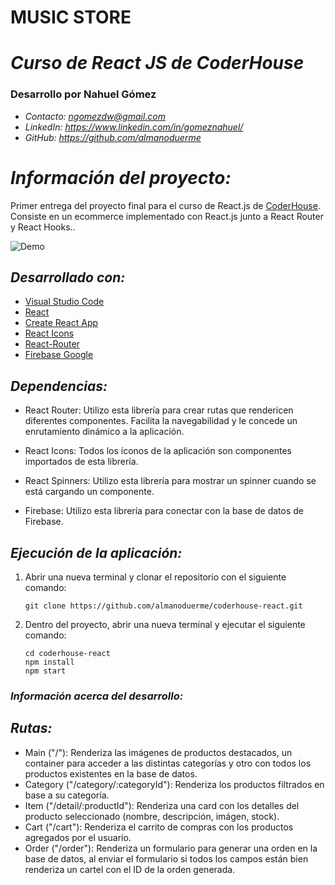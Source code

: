 # **MUSIC STORE**
# *Curso de React JS de CoderHouse*
### **Desarrollo por Nahuel Gómez**

- *Contacto: ngomezdw@gmail.com*
- *LinkedIn: https://www.linkedin.com/in/gomeznahuel/*
- *GitHub: https://github.com/almanoduerme*

# *Información del proyecto:*

Primer entrega del proyecto final para el curso de React.js de [CoderHouse](https://www.coderhouse.com).
Consiste en un ecommerce implementado con React.js junto a React Router y React Hooks..

![Demo](https://github.com/almanoduerme/coderhouse-react/blob/main/portrait.gif)

## *Desarrollado con:*

- [Visual Studio Code](https://code.visualstudio.com/)
- [React](https://reactjs.org/)
- [Create React App](https://create-react-app.dev/)
- [React Icons](https://react-icons.github.io/react-icons/)
- [React-Router](https://reactrouter.com/docs/en/v6/)
- [Firebase Google](https://firebase.google.com/?hl=es)

## *Dependencias:*

- React Router: Utilizo esta librería para crear rutas que rendericen diferentes componentes. Facilita la navegabilidad y le concede un enrutamiento dinámico a la aplicación.

- React Icons: Todos los íconos de la aplicación son componentes importados de esta librería.

- React Spinners: Utilizo esta librería para mostrar un spinner cuando se está cargando un componente.

- Firebase: Utilizo esta librería para conectar con la base de datos de Firebase.

## *Ejecución de la aplicación:*

1. Abrir una nueva terminal y clonar el repositorio con el siguiente comando:
    ```
    git clone https://github.com/almanoduerme/coderhouse-react.git
    ```

2. Dentro del proyecto, abrir una nueva terminal y ejecutar el siguiente comando:
    ```
    cd coderhouse-react
    npm install
    npm start
    ```

### *Información acerca del desarrollo:*
## *Rutas:*

- Main ("/"): Renderiza las imágenes de productos destacados, un container para acceder a las distintas categorías y otro con todos los productos existentes en la base de datos.
- Category ("/category/:categoryId"): Renderiza los productos filtrados en base a su categoría.
- Item ("/detail/:productId"): Renderiza una card con los detalles del producto seleccionado (nombre, descripción, imágen, stock). 
- Cart ("/cart"): Renderiza el carrito de compras con los productos agregados por el usuario.
- Order ("/order"): Renderiza un formulario para generar una orden en la base de datos, al enviar el formulario si todos los campos están bien renderiza un cartel con el ID de la orden generada.